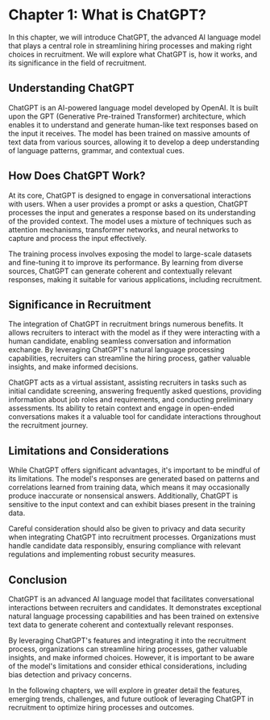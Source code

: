 Chapter 1: What is ChatGPT?
===========================

In this chapter, we will introduce ChatGPT, the advanced AI language model that plays a central role in streamlining hiring processes and making right choices in recruitment. We will explore what ChatGPT is, how it works, and its significance in the field of recruitment.

Understanding ChatGPT
---------------------

ChatGPT is an AI-powered language model developed by OpenAI. It is built upon the GPT (Generative Pre-trained Transformer) architecture, which enables it to understand and generate human-like text responses based on the input it receives. The model has been trained on massive amounts of text data from various sources, allowing it to develop a deep understanding of language patterns, grammar, and contextual cues.

How Does ChatGPT Work?
----------------------

At its core, ChatGPT is designed to engage in conversational interactions with users. When a user provides a prompt or asks a question, ChatGPT processes the input and generates a response based on its understanding of the provided context. The model uses a mixture of techniques such as attention mechanisms, transformer networks, and neural networks to capture and process the input effectively.

The training process involves exposing the model to large-scale datasets and fine-tuning it to improve its performance. By learning from diverse sources, ChatGPT can generate coherent and contextually relevant responses, making it suitable for various applications, including recruitment.

Significance in Recruitment
---------------------------

The integration of ChatGPT in recruitment brings numerous benefits. It allows recruiters to interact with the model as if they were interacting with a human candidate, enabling seamless conversation and information exchange. By leveraging ChatGPT's natural language processing capabilities, recruiters can streamline the hiring process, gather valuable insights, and make informed decisions.

ChatGPT acts as a virtual assistant, assisting recruiters in tasks such as initial candidate screening, answering frequently asked questions, providing information about job roles and requirements, and conducting preliminary assessments. Its ability to retain context and engage in open-ended conversations makes it a valuable tool for candidate interactions throughout the recruitment journey.

Limitations and Considerations
------------------------------

While ChatGPT offers significant advantages, it's important to be mindful of its limitations. The model's responses are generated based on patterns and correlations learned from training data, which means it may occasionally produce inaccurate or nonsensical answers. Additionally, ChatGPT is sensitive to the input context and can exhibit biases present in the training data.

Careful consideration should also be given to privacy and data security when integrating ChatGPT into recruitment processes. Organizations must handle candidate data responsibly, ensuring compliance with relevant regulations and implementing robust security measures.

Conclusion
----------

ChatGPT is an advanced AI language model that facilitates conversational interactions between recruiters and candidates. It demonstrates exceptional natural language processing capabilities and has been trained on extensive text data to generate coherent and contextually relevant responses.

By leveraging ChatGPT's features and integrating it into the recruitment process, organizations can streamline hiring processes, gather valuable insights, and make informed choices. However, it is important to be aware of the model's limitations and consider ethical considerations, including bias detection and privacy concerns.

In the following chapters, we will explore in greater detail the features, emerging trends, challenges, and future outlook of leveraging ChatGPT in recruitment to optimize hiring processes and outcomes.
